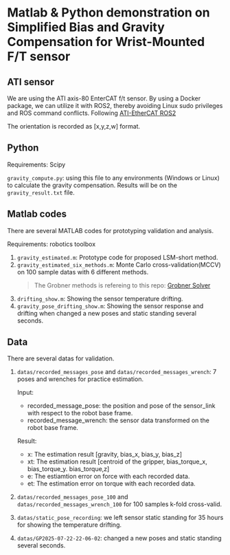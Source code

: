  # Matlab & Python demonstration on Simplified Bias and Gravity Compensation for Wrist-Mounted F/T sensor

## ATI sensor
We are using the ATI axis-80 EnterCAT f/t sensor. By using a Docker package, we can utilize it with ROS2, thereby avoiding Linux sudo privileges and ROS command conflicts.
Following [ATI-EtherCAT ROS2](https://github.com/smartrobotsdesignlab/ATI_ROS2)

The orientation is recorded as [x,y,z,w] format.

## Python

Requirements: Scipy

`gravity_compute.py`: using this file to any environments (Windows or Linux) to calculate the gravity compensation.
Results will be on the `gravity_result.txt` file.

## Matlab codes

There are several MATLAB codes for prototyping validation and analysis.

Requirements: robotics toolbox

1. `gravity_estimated.m`: Prototype code for proposed LSM-short method.
2. `gravity_estimated_six_methods.m`: Monte Carlo cross-validation(MCCV) on 100 sample datas with 6 different methods.
   > The Grobner methods is refereing to this repo: [Grobner Solver](https://github.com/Chastj/non-contact-force-compensation-with-wrist-mounted-f-t-sensor)
3. `drifting_show.m`: Showing the sensor temperature drifting.
4. `gravity_pose_drifting_show.m`: Showing the sensor response and drifting when changed a new poses and static standing several seconds.

## Data

There are several datas for validation.

1. `datas/recorded_messages_pose` and `datas/recorded_messages_wrench`: 7 poses and wrenches for practice estimation.

    Input:

    - recorded_message_pose: the position and pose of the sensor_link with respect to the robot base frame.
    - recorded_message_wrench: the sensor data transformed on the robot base frame.

    Result:
    - x: The estimation result [gravity, bias_x, bias_y, bias_z]
    - xt: The estimation result [centroid of the gripper, bias_torque_x, bias_torque_y. bias_torque,z]
    - e: The estiamtion error on force with each recorded data.
    - et: The estimation error on torque with each recorded data.



2. `datas/recorded_messages_pose_100` and `datas/recorded_messages_wrench_100` for 100 samples k-fold cross-valid.
3. `datas/static_pose_recording`: we left sensor static standing for 35 hours for showing the temperature drifting.
4. `datas/GP2025-07-22-22-06-02`: changed a new poses and static standing several seconds.


